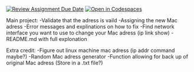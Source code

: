 [![Review Assignment Due Date](https://classroom.github.com/assets/deadline-readme-button-22041afd0340ce965d47ae6ef1cefeee28c7c493a6346c4f15d667ab976d596c.svg)](https://classroom.github.com/a/tp86o73G)
[![Open in Codespaces](https://classroom.github.com/assets/launch-codespace-2972f46106e565e64193e422d61a12cf1da4916b45550586e14ef0a7c637dd04.svg)](https://classroom.github.com/open-in-codespaces?assignment_repo_id=17729447)


Main project:
    -Validate that the adress is vaild
    -Assigning the new Mac adress
    -Error messages and explinations on how to fix
    -Find network interface you want to use to change your Mac adress (ip link show)
    -README.md with full explonation


Extra credit:
    -Figure out linux machine mac adress (ip addr command maybe?)
    -Random Mac adress generator
    -Function allowing for back up of original Mac adress (Store in a .txt file?)